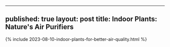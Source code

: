 
---
published: true
layout: post
title: **Indoor Plants: Nature's Air Purifiers**
---
{% include 2023-08-10-indoor-plants-for-better-air-quality.html %}
